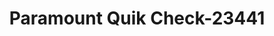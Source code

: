 ---
f_zip-code: 90723
f_state-code: CA
title: Paramount Quik Check-23441
f_phone: 562-531-1791
f_city-only: Paramount
f_address: 8505 Rosecrans Ave Ste A Paramount
f_location-unique-id: '23441'
slug: paramount-quik-check-23441
updated-on: '2024-05-30T13:46:58.046Z'
created-on: '2024-05-30T13:36:59.803Z'
published-on: '2024-05-30T13:54:32.469Z'
f_city-state: cms/city/paramount-ca.md
f_company: cms/company/paramount-quik-check.md
f_state: cms/state/california.md
layout: '[payday-loan].html'
tags: payday-loan
---